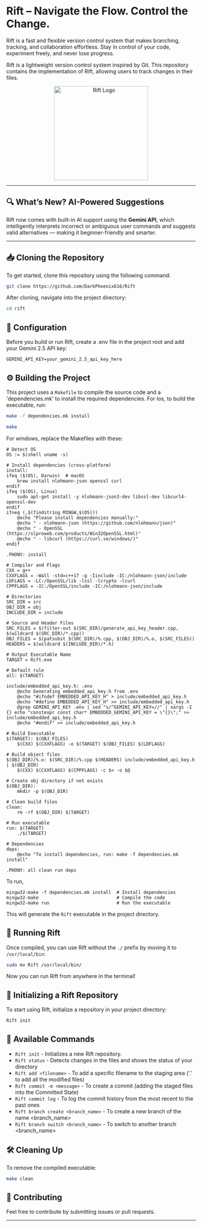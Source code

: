 # Rift – Navigate the Flow. Control the Change.

Rift is a fast and flexible version control system that makes branching, tracking, and collaboration effortless. Stay in control of your code, experiment freely, and never lose progress.


Rift is a lightweight version control system inspired by Git. This repository contains the implementation of Rift, allowing users to track changes in their files.

<p align="center">
  <img src="https://i.imgur.com/xqpheDT.jpeg" alt="Rift Logo" width="250"/>
</p>


---

## 🔍 What’s New? AI-Powered Suggestions


Rift now comes with built-in AI support using the **Gemini API**, which intelligently interprets incorrect or ambiguous user commands and suggests valid alternatives — making it beginner-friendly and smarter.

---

## 📥 Cloning the Repository

To get started, clone this repository using the following command:

```sh
git clone https://github.com/DarkPhoenix616/Rift
```

After cloning, navigate into the project directory:

```sh
cd rift
```

## 🔑 Configuration

Before you build or run Rift, create a .env file in the project root and add your Gemini 2.5 API key:

```env
GEMINI_API_KEY=your_gemini_2.5_api_key_here
```

## ⚙️ Building the Project

This project uses a `Makefile` to compile the source code and a 'dependencies.mk' to install the required dependencies. For Ios, to build the executable, run:

```sh
make -f dependencies.mk install
```

```sh
make
```

For windows, replace the Makefiles with these: 
```
# Detect OS
OS := $(shell uname -s)

# Install dependencies (cross-platform)
install:
ifeq ($(OS), Darwin)  # macOS
	brew install nlohmann-json openssl curl
endif
ifeq ($(OS), Linux)
	sudo apt-get install -y nlohmann-json3-dev libssl-dev libcurl4-openssl-dev
endif
ifneq (,$(findstring MINGW,$(OS)))
	@echo "Please install dependencies manually:"
	@echo " - nlohmann-json (https://github.com/nlohmann/json)"
	@echo " - OpenSSL (https://slproweb.com/products/Win32OpenSSL.html)"
	@echo " - libcurl (https://curl.se/windows/)"
endif

.PHONY: install

```

```
# Compiler and Flags
CXX = g++
CXXFLAGS = -Wall -std=c++17 -g -Iinclude -IC:/nlohmann-json/include
LDFLAGS = -LC:/OpenSSL/lib -lssl -lcrypto -lcurl
CPPFLAGS = -IC:/OpenSSL/include -IC:/nlohmann-json/include

# Directories
SRC_DIR = src
OBJ_DIR = obj
INCLUDE_DIR = include

# Source and Header Files
SRC_FILES = $(filter-out $(SRC_DIR)/generate_api_key_header.cpp, $(wildcard $(SRC_DIR)/*.cpp))
OBJ_FILES = $(patsubst $(SRC_DIR)/%.cpp, $(OBJ_DIR)/%.o, $(SRC_FILES))
HEADERS = $(wildcard $(INCLUDE_DIR)/*.h)

# Output Executable Name
TARGET = Rift.exe

# Default rule
all: $(TARGET)

include/embedded_api_key.h: .env
	@echo Generating embedded_api_key.h from .env
	@echo "#ifndef EMBEDDED_API_KEY_H" > include/embedded_api_key.h
	@echo "#define EMBEDDED_API_KEY_H" >> include/embedded_api_key.h
	@grep GEMINI_API_KEY .env | sed "s/^GEMINI_API_KEY=//" | xargs -I {} echo "constexpr const char* EMBEDDED_GEMINI_API_KEY = \"{}\";" >> include/embedded_api_key.h
	@echo "#endif" >> include/embedded_api_key.h

# Build Executable
$(TARGET): $(OBJ_FILES)
	$(CXX) $(CXXFLAGS) -o $(TARGET) $(OBJ_FILES) $(LDFLAGS)

# Build object files
$(OBJ_DIR)/%.o: $(SRC_DIR)/%.cpp $(HEADERS) include/embedded_api_key.h | $(OBJ_DIR)
	$(CXX) $(CXXFLAGS) $(CPPFLAGS) -c $< -o $@

# Create obj directory if not exists
$(OBJ_DIR):
	mkdir -p $(OBJ_DIR)

# Clean build files
clean:
	rm -rf $(OBJ_DIR) $(TARGET)

# Run executable
run: $(TARGET)
	./$(TARGET)

# Dependencies
deps:
	@echo "To install dependencies, run: make -f dependencies.mk install"

.PHONY: all clean run deps

```

To run, 
```
mingw32-make -f dependencies.mk install  # Install dependencies
mingw32-make                             # Compile the code
mingw32-make run                         # Run the executable
```


This will generate the `Rift` executable in the project directory.

## 🚀 Running Rift

Once compiled, you can use Rift without the `./` prefix by moving it to `/usr/local/bin`:

```sh
sudo mv Rift /usr/local/bin/
```

Now you can run Rift from anywhere in the terminal!

## 📌 Initializing a Rift Repository

To start using Rift, initialize a repository in your project directory:

```sh
Rift init
```

## 📄 Available Commands

- `Rift init` - Initializes a new Rift repository.
- `Rift status` - Detects changes in the files and shows the status of your directory
- `Rift add <filename>` - To add a specific filename to the staging area ('.' to add all the modified files)
- `Rift commit -m <message>` - To create a commit (adding the staged files into the Committed State)
- `Rift commit log` - To log the commit history from the most recent to the past ones
- `Rift branch create <branch_name>` - To create a new branch of the name <branch_name>
- `Rift branch switch <branch_name>` - To switch to another branch <branch_name>


## 🛠 Cleaning Up

To remove the compiled executable:

```sh
make clean
```

## 🤝 Contributing

Feel free to contribute by submitting issues or pull requests.

---


